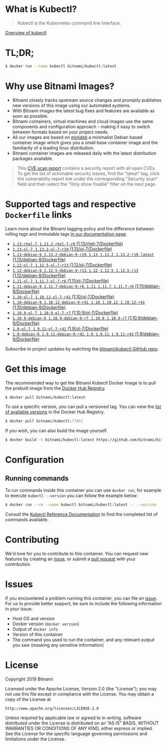 
# What is Kubectl?

> Kubectl is the Kubernetes command line interface.

[Overview of kubectl](https://kubernetes.io/docs/reference/kubectl/overview/)

# TL;DR;

```bash
$ docker run --name kubectl bitnami/kubectl:latest
```

# Why use Bitnami Images?

* Bitnami closely tracks upstream source changes and promptly publishes new versions of this image using our automated systems.
* With Bitnami images the latest bug fixes and features are available as soon as possible.
* Bitnami containers, virtual machines and cloud images use the same components and configuration approach - making it easy to switch between formats based on your project needs.
* All our images are based on [minideb](https://github.com/bitnami/minideb) a minimalist Debian based container image which gives you a small base container image and the familiarity of a leading linux distribution.
* Bitnami container images are released daily with the latest distribution packages available.


> This [CVE scan report](https://quay.io/repository/bitnami/kubectl?tab=tags) contains a security report with all open CVEs. To get the list of actionable security issues, find the "latest" tag, click the vulnerability report link under the corresponding "Security scan" field and then select the "Only show fixable" filter on the next page.

# Supported tags and respective `Dockerfile` links

Learn more about the Bitnami tagging policy and the difference between rolling tags and immutable tags [in our documentation page](https://docs.bitnami.com/containers/how-to/understand-rolling-tags-containers/).


* [`1.13-rhel-7`, `1.13.2-rhel-7-r0` (1.13/rhel-7/Dockerfile)](https://github.com/bitnami/bitnami-docker-kubectl/blob/1.13.2-rhel-7-r0/1.13/rhel-7/Dockerfile)
* [`1.13-ol-7`, `1.13.2-ol-7-r19` (1.13/ol-7/Dockerfile)](https://github.com/bitnami/bitnami-docker-kubectl/blob/1.13.2-ol-7-r19/1.13/ol-7/Dockerfile)
* [`1.13-debian-9`, `1.13.2-debian-9-r19`, `1.13`, `1.13.2`, `1.13.2-r19`, `latest` (1.13/debian-9/Dockerfile)](https://github.com/bitnami/bitnami-docker-kubectl/blob/1.13.2-debian-9-r19/1.13/debian-9/Dockerfile)
* [`1.12-ol-7`, `1.12.5-ol-7-r13` (1.12/ol-7/Dockerfile)](https://github.com/bitnami/bitnami-docker-kubectl/blob/1.12.5-ol-7-r13/1.12/ol-7/Dockerfile)
* [`1.12-debian-9`, `1.12.5-debian-9-r13`, `1.12`, `1.12.5`, `1.12.5-r13` (1.12/debian-9/Dockerfile)](https://github.com/bitnami/bitnami-docker-kubectl/blob/1.12.5-debian-9-r13/1.12/debian-9/Dockerfile)
* [`1.11-ol-7`, `1.11.7-ol-7-r6` (1.11/ol-7/Dockerfile)](https://github.com/bitnami/bitnami-docker-kubectl/blob/1.11.7-ol-7-r6/1.11/ol-7/Dockerfile)
* [`1.11-debian-9`, `1.11.7-debian-9-r6`, `1.11`, `1.11.7`, `1.11.7-r6` (1.11/debian-9/Dockerfile)](https://github.com/bitnami/bitnami-docker-kubectl/blob/1.11.7-debian-9-r6/1.11/debian-9/Dockerfile)
* [`1.10-ol-7`, `1.10.12-ol-7-r41` (1.10/ol-7/Dockerfile)](https://github.com/bitnami/bitnami-docker-kubectl/blob/1.10.12-ol-7-r41/1.10/ol-7/Dockerfile)
* [`1.10-debian-9`, `1.10.12-debian-9-r41`, `1.10`, `1.10.12`, `1.10.12-r41` (1.10/debian-9/Dockerfile)](https://github.com/bitnami/bitnami-docker-kubectl/blob/1.10.12-debian-9-r41/1.10/debian-9/Dockerfile)
* [`1.10.9-ol-7`, `1.10.9-ol-7-r7` (1.10.9/ol-7/Dockerfile)](https://github.com/bitnami/bitnami-docker-kubectl/blob/1.10.9-ol-7-r7/1.10.9/ol-7/Dockerfile)
* [`1.10.9-debian-9`, `1.10.9-debian-9-r7`, `1.10.9`, `1.10.9-r7` (1.10.9/debian-9/Dockerfile)](https://github.com/bitnami/bitnami-docker-kubectl/blob/1.10.9-debian-9-r7/1.10.9/debian-9/Dockerfile)
* [`1.9-ol-7`, `1.9.11-ol-7-r41` (1.9/ol-7/Dockerfile)](https://github.com/bitnami/bitnami-docker-kubectl/blob/1.9.11-ol-7-r41/1.9/ol-7/Dockerfile)
* [`1.9-debian-9`, `1.9.11-debian-9-r41`, `1.9`, `1.9.11`, `1.9.11-r41` (1.9/debian-9/Dockerfile)](https://github.com/bitnami/bitnami-docker-kubectl/blob/1.9.11-debian-9-r41/1.9/debian-9/Dockerfile)

Subscribe to project updates by watching the [bitnami/kubectl GitHub repo](https://github.com/bitnami/bitnami-docker-kubectl).

# Get this image

The recommended way to get the Bitnami Kubectl Docker Image is to pull the prebuilt image from the [Docker Hub Registry](https://hub.docker.com/r/bitnami/kubectl).

```bash
$ docker pull bitnami/kubectl:latest
```

To use a specific version, you can pull a versioned tag. You can view the [list of available versions](https://hub.docker.com/r/bitnami/kubectl/tags/) in the Docker Hub Registry.

```bash
$ docker pull bitnami/kubectl:[TAG]
```

If you wish, you can also build the image yourself.

```bash
$ docker build -t bitnami/kubectl:latest https://github.com/bitnami/bitnami-docker-kubectl.git
```

# Configuration

## Running commands

To run commands inside this container you can use `docker run`, for example to execute `kubectl --version` you can follow the example below:

```bash
$ docker run --rm --name kubectl bitnami/kubectl:latest -- --version
```

Consult the [Kubectl Reference Documentation](https://kubernetes.io/docs/reference/generated/kubectl/kubectl-commands) to find the completed list of commands available.

# Contributing

We'd love for you to contribute to this container. You can request new features by creating an [issue](https://github.com/bitnami/bitnami-docker-kubectl/issues), or submit a [pull request](https://github.com/bitnami/bitnami-docker-kubectl/pulls) with your contribution.

# Issues

If you encountered a problem running this container, you can file an [issue](https://github.com/bitnami/bitnami-docker-kubectl/issues). For us to provide better support, be sure to include the following information in your issue:

- Host OS and version
- Docker version (`docker version`)
- Output of `docker info`
- Version of this container
- The command you used to run the container, and any relevant output you saw (masking any sensitive information)

# License

Copyright 2019 Bitnami

Licensed under the Apache License, Version 2.0 (the "License");
you may not use this file except in compliance with the License.
You may obtain a copy of the License at

    http://www.apache.org/licenses/LICENSE-2.0

Unless required by applicable law or agreed to in writing, software
distributed under the License is distributed on an "AS IS" BASIS,
WITHOUT WARRANTIES OR CONDITIONS OF ANY KIND, either express or implied.
See the License for the specific language governing permissions and
limitations under the License.
